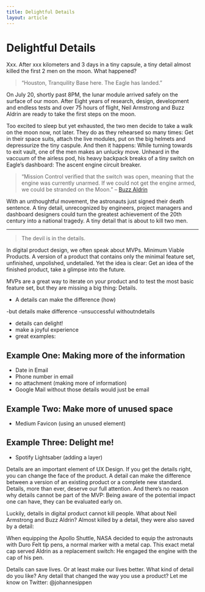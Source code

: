 ```yaml
---
title: Delightful Details
layout: article
---
```


# Delightful Details

Xxx. After xxx kilometers and 3 days in a tiny capsule, a tiny detail almost killed the first 2 men on the moon. What happened?

> “Houston, Tranquility Base here. The Eagle has landed.”

On July 20, shortly past 8PM, the lunar module arrived safely on the surface of our moon. After Eight years of research, design, development and endless tests and over 75 hours of flight, Neil Armstrong and Buzz Aldrin are ready to take the first steps on the moon. 

Too excited to sleep but yet exhausted, the two men decide to take a walk on the moon now, not later. They do as they rehearsed so many times: Get in their space suits, attach the live modules, put on the big helmets and depressurize the tiny caspule. And then it happens: While turning towards to exit vault, one of the men makes an unlucky move. Unheard in the vaccuum of the airless pod, his heavy backpack breaks of a tiny switch on Eagle’s dashboard: The ascent engine circuit breaker.

> “Mission Control verified that the switch was open, meaning that the engine was currently unarmed. If we could not get the engine armed, we could be stranded on the Moon.” – [Buzz Aldrin](http://www.cnbc.com/id/42592372) 

With an unthoughtful movement, the astronauts just signed their death sentence. A tiny detail, unrecognized by engineers, project managers and dashboard designers could turn the greatest achievement of the 20th century into a national tragedy. A tiny detail that is about to kill two men.

---

> The devil is in the details.

In digital product design, we often speak about MVPs. Minimum Viable Products. A version of a product that contains only the minimal feature set, unfinished, unpolished, undetailed. Yet the idea is clear: Get an idea of the finished product, take a glimpse into the future.

MVPs are a great way to iterate on your product and to test the most basic feature set, but they are missing a big thing: Details.

- A details can make the difference (how)

-but details make difference
-unsuccessful withoutndetails
- details can delight!
- make a joyful experience
- great examples:

## Example One: Making more of the information

- Date in Email
- Phone number in email
- no attachment (making more of information)
- Google Mail without those details would just be email

## Example Two: Make more of unused space

- Medium Favicon (using an unused element)

## Example Three: Delight me!

- Spotify Lightsaber (adding a layer)

Details are an important element of UX Design. If you get the details right, you can change the face of the product. A detail can make the difference between a version of an existing product or a complete new standard. Details, more than ever, deserve our full attention. And there’s no reason why details cannot be part of the MVP: Being aware of the potential impact one can have, they can be evaluated early on.

Luckily, details in digital product cannot kill people. What about Neil Armstrong and Buzz Aldrin? Almost killed by a detail, they were also saved by a detail:

When equipping the Apollo Shuttle, NASA decided to equip the astronauts with Duro Felt tip pens, a normal marker with a metal cap. This exact metal cap served Aldrin as a replacement switch: He engaged the engine with the cap of his pen.

Details can save lives. Or at least make our lives better. What kind of detail do you like? Any detail that changed the way you use a product? Let me know on Twitter: @johannesippen
